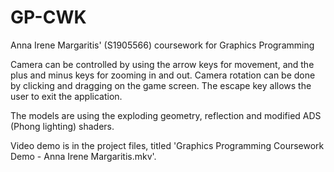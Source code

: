 # GP-CWK
Anna Irene Margaritis' (S1905566) coursework for Graphics Programming

Camera can be controlled by using the arrow keys for movement, and the plus and minus keys for zooming in and out. Camera rotation can be done by clicking and dragging on the game screen. The escape key allows the user to exit the application.

The models are using the exploding geometry, reflection and modified ADS (Phong lighting) shaders.

Video demo is in the project files, titled 'Graphics Programming Coursework Demo - Anna Irene Margaritis.mkv'.
